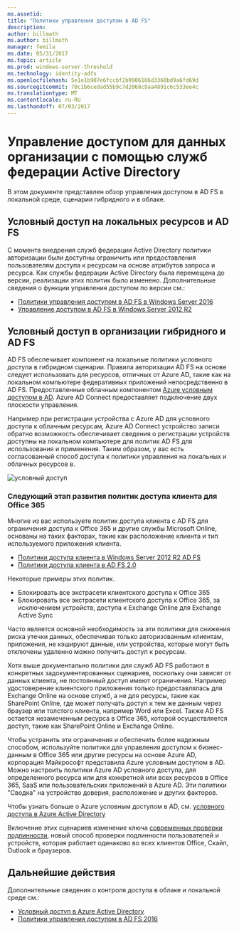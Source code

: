 ```yaml
---
ms.assetid: 
title: "Политики управления доступом в AD FS"
description: 
author: billmath
ms.author: billmath
manager: femila
ms.date: 05/31/2017
ms.topic: article
ms.prod: windows-server-threshold
ms.technology: identity-adfs
ms.openlocfilehash: 5e1e1b907e6fccbf2b9906106d3360bd9a6fd69d
ms.sourcegitcommit: 70c1b6cedad55b9c7d2068c9aa4891c6c533ee4c
ms.translationtype: MT
ms.contentlocale: ru-RU
ms.lasthandoff: 07/03/2017
---
```

# <a name="controlling-access-to-organizational-data-with-active-directory-federation-services"></a>Управление доступом для данных организации с помощью служб федерации Active Directory

В этом документе представлен обзор управления доступом в AD FS в локальной среде, сценарии гибридного и в облаке.  

## <a name="ad-fs-and-conditional-access-to-on-premises-resources"></a>Условный доступ на локальных ресурсов и AD FS 
С момента внедрения служб федерации Active Directory политики авторизации были доступны ограничить или предоставления пользователям доступа к ресурсам на основе атрибутов запроса и ресурса.  Как службы федерации Active Directory была перемещена до версии, реализации этих политик было изменено.  Дополнительные сведения о функции управления доступом по версии см.:
- [Политики управления доступом в AD FS в Windows Server 2016](Access-Control-Policies-in-AD-FS.md)
- [Управление доступом в AD FS в Windows Server 2012 R2](Manage-Risk-with-Conditional-Access-Control.md)


## <a name="ad-fs-and-conditional-access-in-a-hybrid-organization"></a>Условный доступ в организации гибридного и AD FS  

AD FS обеспечивает компонент на локальные политики условного доступа в гибридном сценарии. Правила авторизации AD FS на основе следует использовать для ресурсов, отличных от Azure AD, такие как на локальном компьютере федеративных приложений непосредственно в AD FS.  Предоставленные облачным компонентом [Azure условным доступом в AD](https://docs.microsoft.com/en-us/azure/active-directory/active-directory-conditional-access).  Azure AD Connect предоставляет подключение двух плоскости управления.

Например при регистрации устройства с Azure AD для условного доступа к облачным ресурсам, Azure AD Connect устройство записи обратно возможность обеспечивает сведения о регистрации устройств доступны на локальном компьютере для политик AD FS для использования и применения.  Таким образом, у вас есть согласованный способ доступа к политики управления на локальных и облачных ресурсов в.  

![условный доступ](../deployment/media/Plan-Device-based-Conditional-Access-on-Premises/ADFS_ITPRO4.png)  


### <a name="the-evolution-of-client-access-policies-for-office-365"></a>Следующий этап развития политик доступа клиента для Office 365
Многие из вас используете политик доступа клиента с AD FS для ограничения доступа к Office 365 и другие службы Microsoft Online, основаны на таких факторах, такие как расположение клиента и тип используемого приложения клиента.  
- [Политики доступа клиента в Windows Server 2012 R2 AD FS](Access-Control-Policies-W2K12.md)
- [Политики доступа клиента в AD FS 2.0](Access-Control-Policies-in-AD-FS-2.md)

Некоторые примеры этих политик.
- Блокировать все экстрасети клиентского доступа к Office 365
- Блокировать все экстрасети клиентского доступа к Office 365, за исключением устройств, доступа к Exchange Online для Exchange Active Sync

Часто является основной необходимость за эти политики для снижения риска утечки данных, обеспечивая только авторизованным клиентам, приложения, не кэшируют данные, или устройства, которые могут быть отключены удаленно можно получить доступ к ресурсам.

Хотя выше документально политики для служб AD FS работают в конкретных задокументированных сценариев, поскольку они зависят от данных клиента, не постоянный доступ имеют ограничения.  Например удостоверение клиентского приложения только предоставлялась для Exchange Online на основе служб, а не для ресурсы, такие как SharePoint Online, где может получать доступ к тем же данным через браузер или толстого клиента, например Word или Excel.  Также AD FS остается незамеченным ресурса в Office 365, которой осуществляется доступ, такие как SharePoint Online и Exchange Online.

Чтобы устранить эти ограничения и обеспечить более надежным способом, используйте политики для управления доступом к бизнес-данным в Office 365 или другие ресурсы на основе Azure AD, корпорация Майкрософт представила Azure условным доступом в AD.  Можно настроить политики Azure AD условного доступа, для определенного ресурса или для конкретной или всех ресурсов в Office 365, SaaS или пользовательских приложений в Azure AD.  Эти политики "Сводка" на устройство доверия, расположение и других факторов.

Чтобы узнать больше о Azure условным доступом в AD, см. [условного доступа в Azure Active Directory](https://docs.microsoft.com/en-us/azure/active-directory/active-directory-conditional-access)

Включение этих сценариев изменение ключа [современных проверки подлинности](https://blogs.office.com/2015/11/19/updated-office-365-modern-authentication-public-preview/), новый способ проверки подлинности пользователей и устройств, которая работает одинаково во всех клиентов Office, Скайп, Outlook и браузеров.

## <a name="next-steps"></a>Дальнейшие действия
Дополнительные сведения о контроля доступа в облаке и локальной среде см.:

- [Условный доступ в Azure Active Directory](https://docs.microsoft.com/en-us/azure/active-directory/active-directory-conditional-access)
- [Политики управления доступом в AD FS 2016](Access-Control-Policies-in-AD-FS.md)
